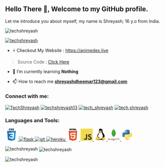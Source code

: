 ## Hello There :wave:, Welcome to my GitHub profile.

Let me introduce you about myself, my name is Shreyash; 16 y.o from India.

<p align="left"> <img src="https://komarev.com/ghpvc/?username=techshreyash&label=Profile%20views&color=0e75b6&style=flat" alt="techshreyash" /> </p>

<p align="left"> <a href="https://github.com/ryo-ma/github-profile-trophy"><img src="https://github-profile-trophy.vercel.app/?username=techshreyash" alt="techshreyash" /></a> </p>

- ⚡ Checkout My Website : https://animedex.live
> Source Code : [Click Here](https://github.com/TechShreyash/AnimeDex)

- 🌱 I’m currently learning **Nothing**

- 📫 How to reach me **shreyashdheemar123@gmail.com**

<h3 align="left">Connect with me:</h3>
<p align="left">

<a href="https://telegram.me/TechShreyash" target="blank"><img align="center" src="https://i.imgur.com/TzCA2Oh.png" alt="TechShreyash" height="40" width="40" /></a>
<a href="https://twitter.com/techshreyash13" target="blank"><img align="center" src="https://raw.githubusercontent.com/rahuldkjain/github-profile-readme-generator/master/src/images/icons/Social/twitter.svg" alt="techshreyash13" height="30" width="40" /></a>
<a href="https://instagram.com/tech_shreyash" target="blank"><img align="center" src="https://raw.githubusercontent.com/rahuldkjain/github-profile-readme-generator/master/src/images/icons/Social/instagram.svg" alt="tech_shreyash" height="30" width="40" /></a>
<a href="https://youtube.com/channel/UCrtNsDOWX1TYFur2gGrmnzA" target="blank"><img align="center" src="https://raw.githubusercontent.com/rahuldkjain/github-profile-readme-generator/master/src/images/icons/Social/youtube.svg" alt="tech shreyash" height="30" width="40" /></a>
</p>

<h3 align="left">Languages and Tools:</h3>
<p align="left"> <a href="https://www.w3schools.com/css/" target="_blank" rel="noreferrer"> <img src="https://raw.githubusercontent.com/devicons/devicon/master/icons/css3/css3-original-wordmark.svg" alt="css3" width="40" height="40"/> </a> <a href="https://flask.palletsprojects.com/" target="_blank" rel="noreferrer"> <img src="https://www.vectorlogo.zone/logos/pocoo_flask/pocoo_flask-icon.svg" alt="flask" width="40" height="40"/> </a> <a href="https://git-scm.com/" target="_blank" rel="noreferrer"> <img src="https://www.vectorlogo.zone/logos/git-scm/git-scm-icon.svg" alt="git" width="40" height="40"/> </a> <a href="https://heroku.com" target="_blank" rel="noreferrer"> <img src="https://www.vectorlogo.zone/logos/heroku/heroku-icon.svg" alt="heroku" width="40" height="40"/> </a> <a href="https://www.w3.org/html/" target="_blank" rel="noreferrer"> <img src="https://raw.githubusercontent.com/devicons/devicon/master/icons/html5/html5-original-wordmark.svg" alt="html5" width="40" height="40"/> </a> <a href="https://developer.mozilla.org/en-US/docs/Web/JavaScript" target="_blank" rel="noreferrer"> <img src="https://raw.githubusercontent.com/devicons/devicon/master/icons/javascript/javascript-original.svg" alt="javascript" width="40" height="40"/> </a> <a href="https://www.linux.org/" target="_blank" rel="noreferrer"> <img src="https://raw.githubusercontent.com/devicons/devicon/master/icons/linux/linux-original.svg" alt="linux" width="40" height="40"/> </a> <a href="https://www.mongodb.com/" target="_blank" rel="noreferrer"> <img src="https://raw.githubusercontent.com/devicons/devicon/master/icons/mongodb/mongodb-original-wordmark.svg" alt="mongodb" width="40" height="40"/> </a> <a href="https://www.python.org" target="_blank" rel="noreferrer"> <img src="https://raw.githubusercontent.com/devicons/devicon/master/icons/python/python-original.svg" alt="python" width="40" height="40"/> </a> </p>

<p><img align="left" src="https://github-readme-stats.vercel.app/api/top-langs?username=techshreyash&show_icons=true&locale=en&layout=compact" alt="techshreyash" /></p>

<p>&nbsp;<img align="center" src="https://github-readme-stats.vercel.app/api?username=techshreyash&show_icons=true&locale=en" alt="techshreyash" /></p>

<p><img align="center" src="https://github-readme-streak-stats.herokuapp.com/?user=techshreyash&" alt="techshreyash" /></p>
